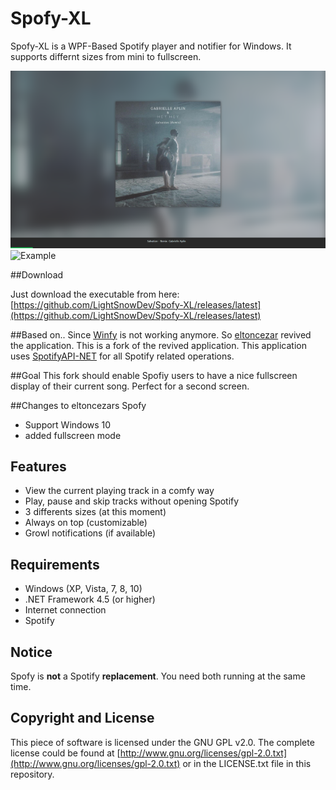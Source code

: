 # Spofy-XL
Spofy-XL is a WPF-Based Spotify player and notifier for Windows. It supports differnt sizes from mini to fullscreen.

![Example](https://raw.githubusercontent.com/LightSnowDev/Spofy-XL/master/Spofy/Images/screenshot_1_small.png)
![Example](https://raw.githubusercontent.com/eltoncezar/Spofy/master/Spofy/Images/screenshot.png)

##Download

Just download the executable from here: [https://github.com/LightSnowDev/Spofy-XL/releases/latest](https://github.com/LightSnowDev/Spofy-XL/releases/latest)


##Based on..
Since [Winfy](https://github.com/maximilian-krauss/Winfy) is not working anymore. So [eltoncezar](https://github.com/eltoncezar/Spofy) revived the application. This is a fork of the revived application. 
This application uses [SpotifyAPI-NET](https://github.com/JohnnyCrazy/SpotifyAPI-NET) for all Spotify related operations.

##Goal
This fork should enable Spofiy users to have a nice fullscreen display of their current song. Perfect for a second screen.

##Changes to eltoncezars Spofy
 * Support Windows 10
 * added fullscreen mode

## Features
* View the current playing track in a comfy way
* Play, pause and skip tracks without opening Spotify
* 3 differents sizes (at this moment)
* Always on top (customizable)
* Growl notifications (if available)

## Requirements
* Windows (XP, Vista, 7, 8, 10)
* .NET Framework 4.5 (or higher)
* Internet connection
* Spotify

## Notice
Spofy is **not** a Spotify **replacement**. You need both running at the same time.

## Copyright and License
This piece of software is licensed under the GNU GPL v2.0. The complete license could be found at [http://www.gnu.org/licenses/gpl-2.0.txt](http://www.gnu.org/licenses/gpl-2.0.txt) or in the LICENSE.txt file in this repository.

